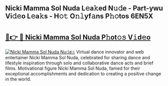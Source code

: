 ## Nicki Mamma Sol Nuda L𝚎a𝚔ed N𝚞𝚍e - Part-ywu Vi𝚍𝚎o L𝚎a𝚔s - H𝚘𝚝 O𝚗𝚕yf𝚊ns P𝚑𝚘tos 6EN5X

# <h2><a href="http://kf54d0.oniu.top/?m=Nicki+Mamma+Sol+Nuda">🔗👉 🔴 Nicki Mamma Sol Nuda P𝚑ot𝚘𝚜 V𝚒d𝚎o</a></h2>

[![Nicki Mamma Sol Nuda Nu𝚍e𝚜](https://i.imgur.com/0qMVB7G.gif)](http://kf54d0.oniu.top/?m=Nicki+Mamma+Sol+Nuda)
Virtual dance innovator and web entertainer Nicki Mamma Sol Nuda, celebrated for sharing dance and lifestyle inspiration through solo and collaborative dance acts and brief films. Motivational figure Nicki Mamma Sol Nuda, famed for their exceptional accomplishments and dedication to creating a positive change in the world.  
